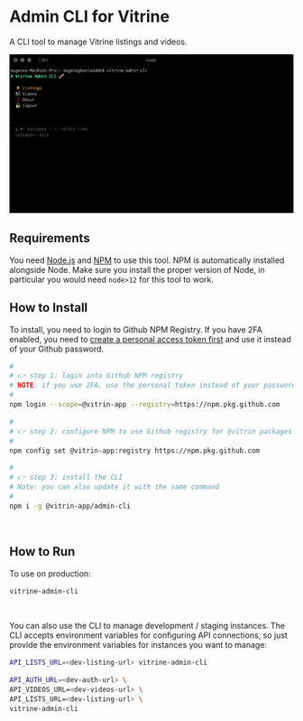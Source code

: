 # Admin CLI for Vitrine

A CLI tool to manage Vitrine listings and videos.

![Demo](./demo.gif)

## Requirements

You need [Node.js](https://nodejs.org/en/) and [NPM](https://www.npmjs.com) to use this tool.
NPM is automatically installed alongside Node. Make sure you install the proper version of Node, 
in particular you would need `node>12` for this tool to work.

## How to Install

To install, you need to login to Github NPM Registry. If you have 2FA enabled,
you need to [create a personal access token first](https://docs.github.com/en/authentication/keeping-your-account-and-data-secure/creating-a-personal-access-token) and use it instead
of your Github password.

```bash
#
# 👉 step 1: login into Github NPM registry
# NOTE: if you use 2FA, use the personal token instead of your password.
#
npm login --scope=@vitrin-app --registry=https://npm.pkg.github.com
```
```bash
#
# 👉 step 2: configure NPM to use Github registry for @vitrin packages
#
npm config set @vitrin-app:registry https://npm.pkg.github.com
```
```bash
#
# 👉 step 3: install the CLI
# Note: you can also update it with the same command
#
npm i -g @vitrin-app/admin-cli
```

<br>

## How to Run

To use on production:

```bash
vitrine-admin-cli
```

<br>

You can also use the CLI to manage development / staging instances. The CLI accepts environment
variables for configuring API connections, so just provide the environment variables for instances
you want to manage:

```bash
API_LISTS_URL=<dev-listing-url> vitrine-admin-cli
```
```bash
API_AUTH_URL=<dev-auth-url> \
API_VIDEOS_URL=<dev-videos-url> \
API_LISTS_URL=<dev-listing-url> \
vitrine-admin-cli
```

<br><br>